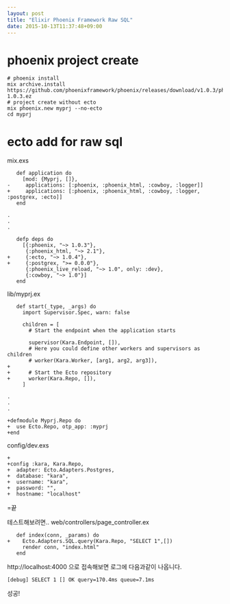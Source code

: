 ```yaml
---
layout: post
title: "Elixir Phoenix Framework Raw SQL"
date: 2015-10-13T11:37:48+09:00
---
```


# phoenix project create

~~~
# phoenix install
mix archive.install https://github.com/phoenixframework/phoenix/releases/download/v1.0.3/phoenix_new-1.0.3.ez
# project create without ecto
mix phoenix.new myprj --no-ecto
cd myprj
~~~

# ecto add for raw sql

mix.exs

~~~
   def application do
     [mod: {Myprj, []},
-     applications: [:phoenix, :phoenix_html, :cowboy, :logger]]
+     applications: [:phoenix, :phoenix_html, :cowboy, :logger, :postgrex, :ecto]]
   end

.
.
.

   defp deps do
     [{:phoenix, "~> 1.0.3"},
      {:phoenix_html, "~> 2.1"},
+     {:ecto, "~> 1.0.4"},
+     {:postgrex, ">= 0.0.0"},
      {:phoenix_live_reload, "~> 1.0", only: :dev},
      {:cowboy, "~> 1.0"}]
   end
~~~

lib/myprj.ex

~~~
   def start(_type, _args) do
     import Supervisor.Spec, warn: false

     children = [
       # Start the endpoint when the application starts

       supervisor(Kara.Endpoint, []),
       # Here you could define other workers and supervisors as children
       # worker(Kara.Worker, [arg1, arg2, arg3]),
+
+      # Start the Ecto repository
+      worker(Kara.Repo, []),
     ]

.
.
.

+defmodule Myprj.Repo do
+  use Ecto.Repo, otp_app: :myprj
+end
~~~



config/dev.exs

~~~
+
+config :kara, Kara.Repo,
+  adapter: Ecto.Adapters.Postgres,
+  database: "kara",
+  username: "kara",
+  password: "",
+  hostname: "localhost"

~~~


=끝

테스트해보려면..
web/controllers/page_controller.ex

~~~
   def index(conn, _params) do
+    Ecto.Adapters.SQL.query(Kara.Repo, "SELECT 1",[])
     render conn, "index.html"
   end
~~~


http://localhost:4000 으로 접속해보면 로그에 다음과같이 나옵니다.

~~~
[debug] SELECT 1 [] OK query=170.4ms queue=7.1ms
~~~


성공!
